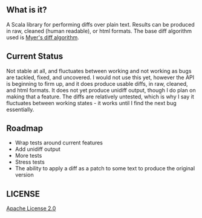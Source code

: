 ## What is it?

A Scala library for performing diffs over plain text. Results can be produced in raw, cleaned (human readable), or html formats. The base 
diff algorithm used is [Myer's diff algorithm](http://www.xmailserver.org/diff2.pdf).

## Current Status

Not stable at all, and fluctuates between working and not working as bugs are tackled, fixed, and uncovered.
I would not use this yet, however the API is beginning to firm up, and it does produce usable diffs, in raw, cleaned,
and html formats. It does not yet produce unidiff output, though I do plan on making that a feature. The diffs
are relatively untested, which is why I say it fluctuates between working states - it works until I find the next
bug essentially.

## Roadmap

- Wrap tests around current features
- Add unidiff output
- More tests
- Stress tests
- The ability to apply a diff as a patch to some text to produce the original version

## LICENSE

[Apache License 2.0](http://www.apache.org/licenses/LICENSE-2.0)
